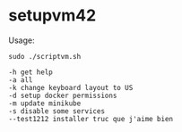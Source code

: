 # setupvm42
Usage:
```
sudo ./scriptvm.sh
```
```
-h get help
-a all
-k change keyboard layout to US
-d setup docker permissions
-m update minikube
-s disable some services
--test1212 installer truc que j'aime bien
```
